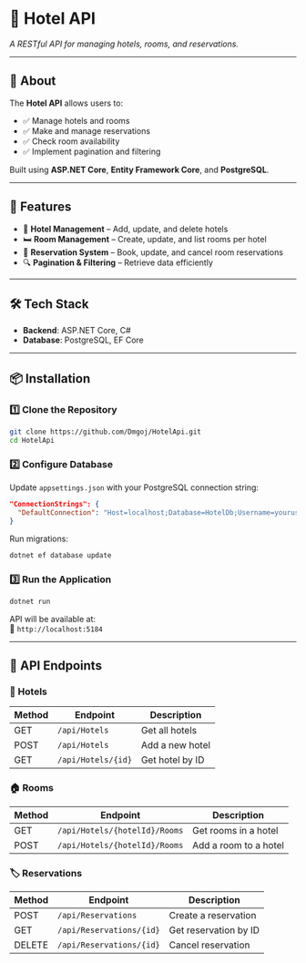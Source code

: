 # 🏨 Hotel API  
*A RESTful API for managing hotels, rooms, and reservations.*

---

## 📌 About  
The **Hotel API** allows users to:  
- ✅ Manage hotels and rooms  
- ✅ Make and manage reservations  
- ✅ Check room availability  
- ✅ Implement pagination and filtering  

Built using **ASP.NET Core**, **Entity Framework Core**, and **PostgreSQL**.  

---

## 🚀 Features  
- 🏨 **Hotel Management** – Add, update, and delete hotels  
- 🛏️ **Room Management** – Create, update, and list rooms per hotel  
- 📅 **Reservation System** – Book, update, and cancel room reservations  
- 🔍 **Pagination & Filtering** – Retrieve data efficiently  

---

## 🛠 Tech Stack  
- **Backend**: ASP.NET Core, C#  
- **Database**: PostgreSQL, EF Core  

---

## 📦 Installation  

### 1️⃣ Clone the Repository
```sh
git clone https://github.com/Dmgoj/HotelApi.git
cd HotelApi
```

### 2️⃣ Configure Database  
Update `appsettings.json` with your PostgreSQL connection string:
```json
"ConnectionStrings": {
  "DefaultConnection": "Host=localhost;Database=HotelDb;Username=youruser;Password=yourpassword"
}
```
Run migrations:  
```sh
dotnet ef database update
```

### 3️⃣ Run the Application
```sh
dotnet run
```
API will be available at:  
📍 `http://localhost:5184`  

---

## 🏨 API Endpoints  

### 🏢 Hotels
| Method | Endpoint                 | Description          |
|--------|--------------------------|----------------------|
| GET    | `/api/Hotels`            | Get all hotels      |
| POST   | `/api/Hotels`            | Add a new hotel     |
| GET    | `/api/Hotels/{id}`       | Get hotel by ID     |

### 🏠 Rooms
| Method | Endpoint                        | Description             |
|--------|---------------------------------|-------------------------|
| GET    | `/api/Hotels/{hotelId}/Rooms`   | Get rooms in a hotel   |
| POST   | `/api/Hotels/{hotelId}/Rooms`   | Add a room to a hotel  |

### 🏷️ Reservations
| Method | Endpoint                                      | Description             |
|--------|---------------------------------------------|-------------------------|
| POST   | `/api/Reservations`                        | Create a reservation   |
| GET    | `/api/Reservations/{id}`                  | Get reservation by ID  |
| DELETE | `/api/Reservations/{id}`                  | Cancel reservation     |
